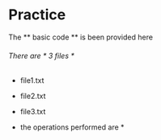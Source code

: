 # Practice
The ** basic code ** is been provided here

###### There are  * 3 files *
*  file1.txt
-  file2.txt
+  file3.txt

* the operations performed are *
